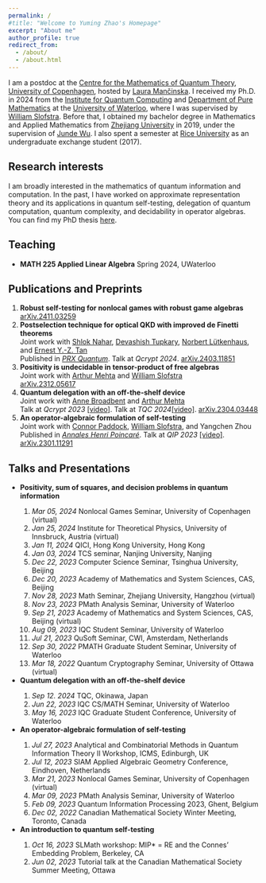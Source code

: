 ```yaml
---
permalink: /
#title: "Welcome to Yuming Zhao's Homepage"
excerpt: "About me"
author_profile: true
redirect_from: 
  - /about/
  - /about.html
---
```


I am a postdoc at the [Centre for the Mathematics of Quantum Theory](https://qmath.ku.dk/), [University of Copenhagen](https://www.ku.dk/english/), hosted by [Laura Mančinska](https://research.ku.dk/search/result/profile/?id=604782). I received my Ph.D. in 2024 from the [Institute for Quantum Computing](https://uwaterloo.ca/institute-for-quantum-computing/) and [Department of Pure Mathematics](https://uwaterloo.ca/pure-mathematics/) at the [University of Waterloo](https://uwaterloo.ca/), where I was supervised by [William Slofstra](http://elliptic.space/). Before that, I obtained my bachelor degree in Mathematics and Applied Mathematics from [Zhejiang University](https://www.zju.edu.cn/english/) in 2019, under the supervision of [Junde Wu](https://person.zju.edu.cn/en/wujunde). I also spent a semester at [Rice University](https://www.rice.edu/) as an undergraduate exchange student (2017).


<h2>Research interests</h2>

I am broadly interested in the mathematics of quantum information and computation. In the past, I have worked on approximate representation theory and its applications in quantum self-testing, delegation of quantum computation, quantum complexity, and decidability in operator algebras. You can find my PhD thesis [here](https://uwspace.uwaterloo.ca/items/46628116-f8f0-4ae2-9b0c-d1a389cb8d43).

<h2>Teaching</h2>
<ul>
  <li><b>MATH 225 Applied Linear Algebra</b> Spring 2024, UWaterloo</li>
</ul>

<h2>Publications and Preprints</h2>
<ol>
  <li>
    <b>Robust self-testing for nonlocal games with robust game algebras</b><br> 
    <a href="https://arxiv.org/abs/2411.03259">arXiv.2411.03259</a>
     
  </li>

  <li>
    <b>Postselection technique for optical QKD with improved de Finetti theorems</b><br>
    Joint work with <a href="https://scholar.google.com/citations?user=u3wtiyUAAAAJ&hl=en">Shlok Nahar</a>, 
    <a href="https://scholar.google.ca/citations?user=QwOgOgUAAAAJ&hl=en">Devashish Tupkary</a>, 
    <a href="https://uwaterloo.ca/institute-for-quantum-computing/profiles/norbert-lutkenhaus">Norbert Lütkenhaus</a>, and 
    <a href="https://scholar.google.com/citations?user=c9S6cgIAAAAJ&hl=en">Ernest Y.-Z. Tan</a><br>
    Published in <a href="https://journals.aps.org/prxquantum/abstract/10.1103/PRXQuantum.5.040315"><em>PRX Quantum</em></a>. Talk at <em>Qcrypt 2024</em>. <a href="https://arxiv.org/abs/2403.11851">arXiv.2403.11851</a>
  </li>

  <li>
    <b>Positivity is undecidable in tensor-product of free algebras</b> <br>
    Joint work with <a href="https://mysite.science.uottawa.ca/amehta2/">Arthur Mehta</a> and 
    <a href="http://elliptic.space/">William Slofstra</a><br>
    <a href="https://arxiv.org/abs/2312.05617">arXiv.2312.05617</a>
  </li>

  <li>
    <b>Quantum delegation with an off-the-shelf device</b> <br>
    Joint work with <a href="https://mysite.science.uottawa.ca/abroadbe/">Anne Broadbent</a> and 
    <a href="https://mysite.science.uottawa.ca/amehta2/">Arthur Mehta</a><br>
    Talk at <em>Qcrypt 2023</em> <a href="https://www.youtube.com/watch?v=NjpF5lOewhc">[video]</a>. Talk at <em>TQC 2024</em><a href="https://www.youtube.com/watch?v=MrZmdcxUxP0&t=3555s">[video]</a>. <a href="https://arxiv.org/abs/2304.03448">arXiv.2304.03448</a>
  </li>

  <li>
    <b>An operator-algebraic formulation of self-testing</b> <br>
    Joint work with <a href="https://www.connorpaddock.page/home">Connor Paddock</a>, 
    <a href="http://elliptic.space/">William Slofstra</a>, and Yangchen Zhou<br>
    Published in <a href="https://doi.org/10.1007/s00023-023-01378-y"><em>Annales Henri Poincaré</em></a>. 
    Talk at <em>QIP 2023</em> <a href="https://www.youtube.com/watch?v=QsFMjlEF7Wk">[video]</a>. <a href="https://arxiv.org/abs/2301.11291">arXiv.2301.11291</a>
  </li>
</ol>

<h2>Talks and Presentations</h2>
<ul>
  <li><b>Positivity, sum of squares, and decision problems in quantum information</b></li>
  <ol>
    <li><em>Mar 05, 2024</em> Nonlocal Games Seminar, University of Copenhagen (virtual)</li>
    <li><em>Jan 25, 2024</em> Institute for Theoretical Physics, University of Innsbruck, Austria (virtual)</li>
    <li><em>Jan 11, 2024</em> QICI, Hong Kong University, Hong Kong</li>
    <li><em>Jan 03, 2024</em> TCS seminar, Nanjing University, Nanjing</li>
    <li><em>Dec 22, 2023</em> Computer Science Seminar, Tsinghua University, Beijing</li>
    <li><em>Dec 20, 2023</em> Academy of Mathematics and System Sciences, CAS, Beijing</li>
    <li><em>Nov 28, 2023</em> Math Seminar, Zhejiang University, Hangzhou (virtual)</li>
    <li><em>Nov 23, 2023</em> PMath Analysis Seminar, University of Waterloo</li>
    <li><em>Sep 21, 2023</em> Academy of Mathematics and System Sciences, CAS, Beijing (virtual)</li>
    <li><em>Aug 09, 2023</em> IQC Student Seminar, University of Waterloo</li>
    <li><em>Jul 21, 2023</em> QuSoft Seminar, CWI, Amsterdam, Netherlands</li>
    <li><em>Sep 30, 2022</em> PMATH Graduate Student Seminar, University of Waterloo</li>
    <li><em>Mar 18, 2022</em> Quantum Cryptography Seminar, University of Ottawa (virtual)</li>
  </ol>

  <li><b>Quantum delegation with an off-the-shelf device</b></li>
  <ol>
    <li><em>Sep 12. 2024</em> TQC, Okinawa, Japan</li>
    <li><em>Jun 22, 2023</em> IQC CS/MATH Seminar, University of Waterloo</li>
    <li><em>May 16, 2023</em> IQC Graduate Student Conference, University of Waterloo</li>
  </ol>

  <li><b>An operator-algebraic formulation of self-testing</b></li>
  <ol>
    <li><em>Jul 27, 2023</em> Analytical and Combinatorial Methods in Quantum Information Theory II Workshop, ICMS, Edinburgh, UK</li>
    <li><em>Jul 12, 2023</em> SIAM Applied Algebraic Geometry Conference, Eindhoven, Netherlands</li>
    <li><em>Mar 21, 2023</em> Nonlocal Games Seminar, University of Copenhagen (virtual)</li>
    <li><em>Mar 09, 2023</em> PMath Analysis Seminar, University of Waterloo</li>
    <li><em>Feb 09, 2023</em> Quantum Information Processing 2023, Ghent, Belgium</li>
    <li><em>Dec 02, 2022</em> Canadian Mathematical Society Winter Meeting, Toronto, Canada</li>
  </ol>

  <li><b>An introduction to quantum self-testing</b></li>
  <ol>
    <li><em>Oct 16, 2023</em> SLMath workshop: MIP* = RE and the Connes’ Embedding Problem, Berkeley, CA</li>
    <li><em>Jun 02, 2023</em> Tutorial talk at the Canadian Mathematical Society Summer Meeting, Ottawa</li>
  </ol>
</ul>

